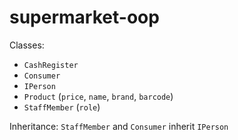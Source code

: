 # supermarket-oop

Classes:
- `CashRegister` 
- `Consumer`
- `IPerson`
- `Product` (`price`, `name`, `brand`, `barcode`)
- `StaffMember` (`role`)

Inheritance:
`StaffMember` and `Consumer` inherit `IPerson`

